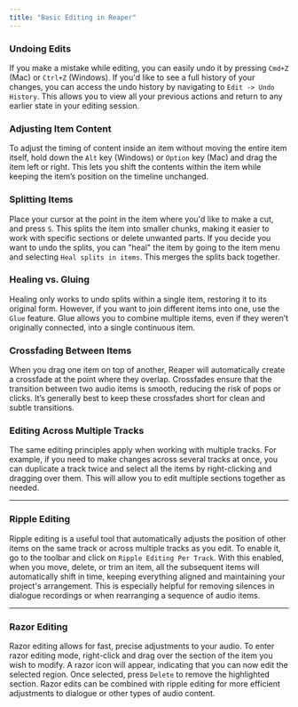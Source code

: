 ```yaml
---
title: "Basic Editing in Reaper"
---
```



### Undoing Edits

If you make a mistake while editing, you can easily undo it by pressing `Cmd+Z` (Mac) or `Ctrl+Z` (Windows). If you'd like to see a full history of your changes, you can access the undo history by navigating to `Edit -> Undo History`. This allows you to view all your previous actions and return to any earlier state in your editing session.

### Adjusting Item Content

To adjust the timing of content inside an item without moving the entire item itself, hold down the `Alt` key (Windows) or `Option` key (Mac) and drag the item left or right. This lets you shift the contents within the item while keeping the item’s position on the timeline unchanged.

### Splitting Items

Place your cursor at the point in the item where you'd like to make a cut, and press `S`. This splits the item into smaller chunks, making it easier to work with specific sections or delete unwanted parts. If you decide you want to undo the splits, you can "heal" the item by going to the item menu and selecting `Heal splits in items`. This merges the splits back together.

### Healing vs. Gluing

Healing only works to undo splits within a single item, restoring it to its original form. However, if you want to join different items into one, use the `Glue` feature. Glue allows you to combine multiple items, even if they weren’t originally connected, into a single continuous item.

### Crossfading Between Items

When you drag one item on top of another, Reaper will automatically create a crossfade at the point where they overlap. Crossfades ensure that the transition between two audio items is smooth, reducing the risk of pops or clicks. It’s generally best to keep these crossfades short for clean and subtle transitions.

### Editing Across Multiple Tracks

The same editing principles apply when working with multiple tracks. For example, if you need to make changes across several tracks at once, you can duplicate a track twice and select all the items by right-clicking and dragging over them. This will allow you to edit multiple sections together as needed.

---

### Ripple Editing

Ripple editing is a useful tool that automatically adjusts the position of other items on the same track or across multiple tracks as you edit. To enable it, go to the toolbar and click on `Ripple Editing Per Track`. With this enabled, when you move, delete, or trim an item, all the subsequent items will automatically shift in time, keeping everything aligned and maintaining your project's arrangement. This is especially helpful for removing silences in dialogue recordings or when rearranging a sequence of audio items.

---

### Razor Editing

Razor editing allows for fast, precise adjustments to your audio. To enter razor editing mode, right-click and drag over the section of the item you wish to modify. A razor icon will appear, indicating that you can now edit the selected region. Once selected, press `Delete` to remove the highlighted section. Razor edits can be combined with ripple editing for more efficient adjustments to dialogue or other types of audio content.

